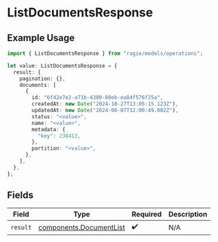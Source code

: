 # ListDocumentsResponse

## Example Usage

```typescript
import { ListDocumentsResponse } from "ragie/models/operations";

let value: ListDocumentsResponse = {
  result: {
    pagination: {},
    documents: [
      {
        id: "6f42e7e2-a71b-4300-80eb-ea84f576f25a",
        createdAt: new Date("2024-10-27T13:05:15.123Z"),
        updatedAt: new Date("2024-06-07T12:00:49.002Z"),
        status: "<value>",
        name: "<value>",
        metadata: {
          "key": 238413,
        },
        partition: "<value>",
      },
    ],
  },
};
```

## Fields

| Field                                                              | Type                                                               | Required                                                           | Description                                                        |
| ------------------------------------------------------------------ | ------------------------------------------------------------------ | ------------------------------------------------------------------ | ------------------------------------------------------------------ |
| `result`                                                           | [components.DocumentList](../../models/components/documentlist.md) | :heavy_check_mark:                                                 | N/A                                                                |